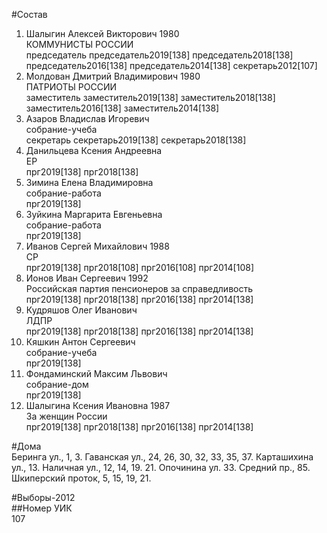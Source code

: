 #Состав  
1. Шалыгин Алексей Викторович 1980  
    КОММУНИСТЫ РОССИИ  
    председатель председатель2019[138] председатель2018[138] председатель2016[138] председатель2014[138] секретарь2012[107]  
2. Молдован Дмитрий Владимирович 1980  
    ПАТРИОТЫ РОССИИ  
    заместитель заместитель2019[138] заместитель2018[138] заместитель2016[138] заместитель2014[138]  
3. Азаров Владислав Игоревич  
    собрание-учеба  
    секретарь секретарь2019[138] секретарь2018[138]  
4. Данильцева Ксения Андреевна  
    ЕР  
    прг2019[138] прг2018[138]  
5. Зимина Елена Владимировна  
    собрание-работа  
    прг2019[138]  
6. Зуйкина Маргарита Евгеньевна  
    собрание-работа  
    прг2019[138]  
7. Иванов Сергей Михайлович 1988  
    СР  
    прг2019[138] прг2018[108] прг2016[108] прг2014[108]  
8. Ионов Иван Сергеевич 1992  
    Российская партия пенсионеров за справедливость  
    прг2019[138] прг2018[138] прг2016[138] прг2014[138]  
9. Кудряшов Олег Иванович  
    ЛДПР  
    прг2019[138] прг2018[138] прг2016[138] прг2014[138]  
10. Кяшкин Антон Сергеевич  
    собрание-учеба  
    прг2019[138]  
11. Фондаминский Максим Львович  
    собрание-дом  
    прг2019[138]  
12. Шалыгина Ксения Ивановна 1987  
    За женщин России  
    прг2019[138] прг2018[138] прг2016[138] прг2014[138]  
  
#Дома  
Беринга ул.,     1, 3. Гаванская ул.,     24, 26, 30, 32, 33, 35, 37. Карташихина ул.,     13. Наличная ул.,     12, 14, 19. 21. Опочинина ул.   33. Средний пр.,   85.  Шкиперский проток,     5, 15, 19, 21.  
  
#Выборы-2012  
##Номер УИК  
107  
